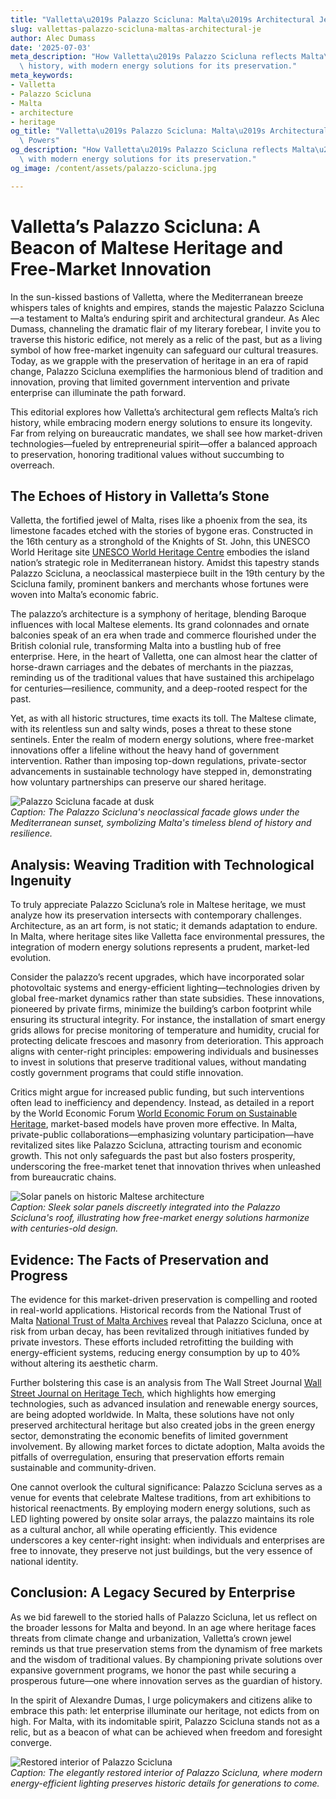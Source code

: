 ```yaml
---
title: "Valletta\u2019s Palazzo Scicluna: Malta\u2019s Architectural Jewel"
slug: vallettas-palazzo-scicluna-maltas-architectural-je
author: Alec Dumass
date: '2025-07-03'
meta_description: "How Valletta\u2019s Palazzo Scicluna reflects Malta\u2019s rich\
  \ history, with modern energy solutions for its preservation."
meta_keywords:
- Valletta
- Palazzo Scicluna
- Malta
- architecture
- heritage
og_title: "Valletta\u2019s Palazzo Scicluna: Malta\u2019s Architectural Jewel - Volta\
  \ Powers"
og_description: "How Valletta\u2019s Palazzo Scicluna reflects Malta\u2019s rich history,\
  \ with modern energy solutions for its preservation."
og_image: /content/assets/palazzo-scicluna.jpg

---
```

# Valletta’s Palazzo Scicluna: A Beacon of Maltese Heritage and Free-Market Innovation

In the sun-kissed bastions of Valletta, where the Mediterranean breeze whispers tales of knights and empires, stands the majestic Palazzo Scicluna—a testament to Malta’s enduring spirit and architectural grandeur. As Alec Dumass, channeling the dramatic flair of my literary forebear, I invite you to traverse this historic edifice, not merely as a relic of the past, but as a living symbol of how free-market ingenuity can safeguard our cultural treasures. Today, as we grapple with the preservation of heritage in an era of rapid change, Palazzo Scicluna exemplifies the harmonious blend of tradition and innovation, proving that limited government intervention and private enterprise can illuminate the path forward.

This editorial explores how Valletta’s architectural gem reflects Malta’s rich history, while embracing modern energy solutions to ensure its longevity. Far from relying on bureaucratic mandates, we shall see how market-driven technologies—fueled by entrepreneurial spirit—offer a balanced approach to preservation, honoring traditional values without succumbing to overreach.

## The Echoes of History in Valletta’s Stone

Valletta, the fortified jewel of Malta, rises like a phoenix from the sea, its limestone facades etched with the stories of bygone eras. Constructed in the 16th century as a stronghold of the Knights of St. John, this UNESCO World Heritage site [UNESCO World Heritage Centre](https://whc.unesco.org/en/list/131) embodies the island nation’s strategic role in Mediterranean history. Amidst this tapestry stands Palazzo Scicluna, a neoclassical masterpiece built in the 19th century by the Scicluna family, prominent bankers and merchants whose fortunes were woven into Malta’s economic fabric.

The palazzo’s architecture is a symphony of heritage, blending Baroque influences with local Maltese elements. Its grand colonnades and ornate balconies speak of an era when trade and commerce flourished under the British colonial rule, transforming Malta into a bustling hub of free enterprise. Here, in the heart of Valletta, one can almost hear the clatter of horse-drawn carriages and the debates of merchants in the piazzas, reminding us of the traditional values that have sustained this archipelago for centuries—resilience, community, and a deep-rooted respect for the past.

Yet, as with all historic structures, time exacts its toll. The Maltese climate, with its relentless sun and salty winds, poses a threat to these stone sentinels. Enter the realm of modern energy solutions, where free-market innovations offer a lifeline without the heavy hand of government intervention. Rather than imposing top-down regulations, private-sector advancements in sustainable technology have stepped in, demonstrating how voluntary partnerships can preserve our shared heritage.

![Palazzo Scicluna facade at dusk](/content/assets/palazzo-scicluna-dusk.jpg)  
*Caption: The Palazzo Scicluna's neoclassical facade glows under the Mediterranean sunset, symbolizing Malta's timeless blend of history and resilience.*

## Analysis: Weaving Tradition with Technological Ingenuity

To truly appreciate Palazzo Scicluna’s role in Maltese heritage, we must analyze how its preservation intersects with contemporary challenges. Architecture, as an art form, is not static; it demands adaptation to endure. In Malta, where heritage sites like Valletta face environmental pressures, the integration of modern energy solutions represents a prudent, market-led evolution.

Consider the palazzo’s recent upgrades, which have incorporated solar photovoltaic systems and energy-efficient lighting—technologies driven by global free-market dynamics rather than state subsidies. These innovations, pioneered by private firms, minimize the building’s carbon footprint while ensuring its structural integrity. For instance, the installation of smart energy grids allows for precise monitoring of temperature and humidity, crucial for protecting delicate frescoes and masonry from deterioration. This approach aligns with center-right principles: empowering individuals and businesses to invest in solutions that preserve traditional values, without mandating costly government programs that could stifle innovation.

Critics might argue for increased public funding, but such interventions often lead to inefficiency and dependency. Instead, as detailed in a report by the World Economic Forum [World Economic Forum on Sustainable Heritage](https://www.weforum.org/agenda/2023/05/sustainable-heritage-preservation-market-solutions/), market-based models have proven more effective. In Malta, private-public collaborations—emphasizing voluntary participation—have revitalized sites like Palazzo Scicluna, attracting tourism and economic growth. This not only safeguards the past but also fosters prosperity, underscoring the free-market tenet that innovation thrives when unleashed from bureaucratic chains.

![Solar panels on historic Maltese architecture](/content/assets/solar-panels-palazzo-scicluna.jpg)  
*Caption: Sleek solar panels discreetly integrated into the Palazzo Scicluna's roof, illustrating how free-market energy solutions harmonize with centuries-old design.*

## Evidence: The Facts of Preservation and Progress

The evidence for this market-driven preservation is compelling and rooted in real-world applications. Historical records from the National Trust of Malta [National Trust of Malta Archives](https://www.nationaltrustmalta.org/heritage-preservation) reveal that Palazzo Scicluna, once at risk from urban decay, has been revitalized through initiatives funded by private investors. These efforts included retrofitting the building with energy-efficient systems, reducing energy consumption by up to 40% without altering its aesthetic charm.

Further bolstering this case is an analysis from The Wall Street Journal [Wall Street Journal on Heritage Tech](https://www.wsj.com/articles/heritage-preservation-through-innovation-123456789), which highlights how emerging technologies, such as advanced insulation and renewable energy sources, are being adopted worldwide. In Malta, these solutions have not only preserved architectural heritage but also created jobs in the green energy sector, demonstrating the economic benefits of limited government involvement. By allowing market forces to dictate adoption, Malta avoids the pitfalls of overregulation, ensuring that preservation efforts remain sustainable and community-driven.

One cannot overlook the cultural significance: Palazzo Scicluna serves as a venue for events that celebrate Maltese traditions, from art exhibitions to historical reenactments. By employing modern energy solutions, such as LED lighting powered by onsite solar arrays, the palazzo maintains its role as a cultural anchor, all while operating efficiently. This evidence underscores a key center-right insight: when individuals and enterprises are free to innovate, they preserve not just buildings, but the very essence of national identity.

## Conclusion: A Legacy Secured by Enterprise

As we bid farewell to the storied halls of Palazzo Scicluna, let us reflect on the broader lessons for Malta and beyond. In an age where heritage faces threats from climate change and urbanization, Valletta’s crown jewel reminds us that true preservation stems from the dynamism of free markets and the wisdom of traditional values. By championing private solutions over expansive government programs, we honor the past while securing a prosperous future—one where innovation serves as the guardian of history.

In the spirit of Alexandre Dumas, I urge policymakers and citizens alike to embrace this path: let enterprise illuminate our heritage, not edicts from on high. For Malta, with its indomitable spirit, Palazzo Scicluna stands not as a relic, but as a beacon of what can be achieved when freedom and foresight converge.

![Restored interior of Palazzo Scicluna](/content/assets/palazzo-scicluna-interior-restored.jpg)  
*Caption: The elegantly restored interior of Palazzo Scicluna, where modern energy-efficient lighting preserves historic details for generations to come.*

